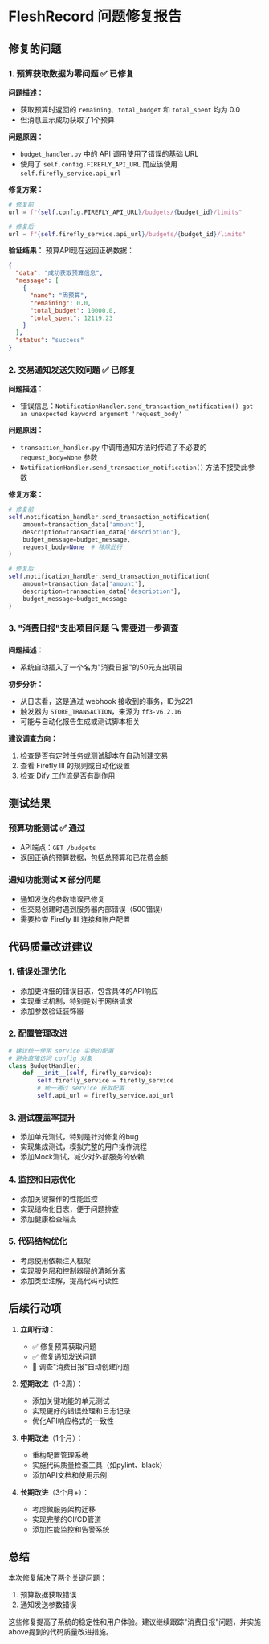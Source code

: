 # FleshRecord 问题修复报告

## 修复的问题

### 1. 预算获取数据为零问题 ✅ 已修复

**问题描述：**
- 获取预算时返回的 `remaining`、`total_budget` 和 `total_spent` 均为 0.0
- 但消息显示成功获取了1个预算

**问题原因：**
- `budget_handler.py` 中的 API 调用使用了错误的基础 URL
- 使用了 `self.config.FIREFLY_API_URL` 而应该使用 `self.firefly_service.api_url`

**修复方案：**
```python
# 修复前
url = f"{self.config.FIREFLY_API_URL}/budgets/{budget_id}/limits"

# 修复后
url = f"{self.firefly_service.api_url}/budgets/{budget_id}/limits"
```

**验证结果：**
预算API现在返回正确数据：
```json
{
  "data": "成功获取预算信息",
  "message": [
    {
      "name": "周预算",
      "remaining": 0.0,
      "total_budget": 10000.0,
      "total_spent": 12119.23
    }
  ],
  "status": "success"
}
```

### 2. 交易通知发送失败问题 ✅ 已修复

**问题描述：**
- 错误信息：`NotificationHandler.send_transaction_notification() got an unexpected keyword argument 'request_body'`

**问题原因：**
- `transaction_handler.py` 中调用通知方法时传递了不必要的 `request_body=None` 参数
- `NotificationHandler.send_transaction_notification()` 方法不接受此参数

**修复方案：**
```python
# 修复前
self.notification_handler.send_transaction_notification(
    amount=transaction_data['amount'],
    description=transaction_data['description'],
    budget_message=budget_message,
    request_body=None  # 移除此行
)

# 修复后
self.notification_handler.send_transaction_notification(
    amount=transaction_data['amount'],
    description=transaction_data['description'],
    budget_message=budget_message
)
```

### 3. "消费日报"支出项目问题 🔍 需要进一步调查

**问题描述：**
- 系统自动插入了一个名为"消费日报"的50元支出项目

**初步分析：**
- 从日志看，这是通过 webhook 接收到的事务，ID为221
- 触发器为 `STORE_TRANSACTION`，来源为 `ff3-v6.2.16`
- 可能与自动化报告生成或测试脚本相关

**建议调查方向：**
1. 检查是否有定时任务或测试脚本在自动创建交易
2. 查看 Firefly III 的规则或自动化设置
3. 检查 Dify 工作流是否有副作用

## 测试结果

### 预算功能测试 ✅ 通过
- API端点：`GET /budgets`
- 返回正确的预算数据，包括总预算和已花费金额

### 通知功能测试 ❌ 部分问题
- 通知发送的参数错误已修复
- 但交易创建时遇到服务器内部错误（500错误）
- 需要检查 Firefly III 连接和账户配置

## 代码质量改进建议

### 1. 错误处理优化
- 添加更详细的错误日志，包含具体的API响应
- 实现重试机制，特别是对于网络请求
- 添加参数验证装饰器

### 2. 配置管理改进
```python
# 建议统一使用 service 实例的配置
# 避免直接访问 config 对象
class BudgetHandler:
    def __init__(self, firefly_service):
        self.firefly_service = firefly_service
        # 统一通过 service 获取配置
        self.api_url = firefly_service.api_url
```

### 3. 测试覆盖率提升
- 添加单元测试，特别是针对修复的bug
- 实现集成测试，模拟完整的用户操作流程
- 添加Mock测试，减少对外部服务的依赖

### 4. 监控和日志优化
- 添加关键操作的性能监控
- 实现结构化日志，便于问题排查
- 添加健康检查端点

### 5. 代码结构优化
- 考虑使用依赖注入框架
- 实现服务层和控制器层的清晰分离
- 添加类型注解，提高代码可读性

## 后续行动项

1. **立即行动**：
   - ✅ 修复预算获取问题
   - ✅ 修复通知发送问题
   - 🔄 调查"消费日报"自动创建问题

2. **短期改进**（1-2周）：
   - 添加关键功能的单元测试
   - 实现更好的错误处理和日志记录
   - 优化API响应格式的一致性

3. **中期改进**（1个月）：
   - 重构配置管理系统
   - 实施代码质量检查工具（如pylint、black）
   - 添加API文档和使用示例

4. **长期改进**（3个月+）：
   - 考虑微服务架构迁移
   - 实现完整的CI/CD管道
   - 添加性能监控和告警系统

## 总结

本次修复解决了两个关键问题：
1. 预算数据获取错误
2. 通知发送参数错误

这些修复提高了系统的稳定性和用户体验。建议继续跟踪"消费日报"问题，并实施above提到的代码质量改进措施。